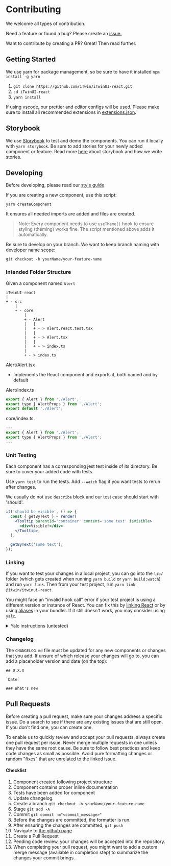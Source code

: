# Contributing
We welcome all types of contribution. 

Need a feature or found a bug? Please create an [issue.](https://github.com/iTwin/iTwinUI-react/issues)

Want to contribute by creating a PR? Great! Then read further.

## Getting Started
We use yarn for package management, so be sure to have it installed
 `npm install -g yarn`

1. `git clone https://github.com/iTwin/iTwinUI-react.git`
2. `cd iTwinUI-react`
3. `yarn install`

If using vscode, our prettier and editor configs will be used.
Please make sure to install all recommended extensions in [extensions.json](./.vscode/extensions.json).

## Storybook
We use [Storybook](https://storybook.js.org) to test and demo the components. You can run it locally with `yarn storybook`.
Be sure to add stories for your newly added component or feature. Read more [here](./stories/README.md) about storybook and how we write stories.

## Developing

Before developing, please read our [style guide](./STYLEGUIDE.md)

If you are creating a new component, use this script:

`yarn createComponent`

It ensures all needed imports are added and files are created.

> Note: Every component needs to use `useTheme()` hook to ensure styling (theming) works fine. The script mentioned above adds it automatically.

Be sure to develop on your branch. We want to keep branch naming with developer name scope:

`git checkout -b yourName/your-feature-name`

### Intended Folder Structure

Given a component named `Alert`

```
iTwinUI-react
|
+ - src
    |
    + - core
        |
        + - Alert
        |   |
        |   + - > Alert.react.test.tsx
        |   |
        |   + - > Alert.tsx
        |   |
        |   + - > index.ts
        |
        + - > index.ts
```

Alert/Alert.tsx

- Implements the React component and exports it, both named and by default

Alert/index.ts

```jsx
export { Alert } from './Alert';
export type { AlertProps } from './Alert';
export default './Alert';
```

core/index.ts

```jsx
---
export { Alert } from './Alert';
export type { AlertProps } from './Alert';
---
```

### Unit Testing

Each component has a corresponding jest test inside of its directory. Be sure to cover your added code with tests.

Use `yarn test` to run the tests. Add `--watch` flag if you want tests to rerun after changes.

We usually do not use `describe` block and our test case should start with 'should'.

```jsx
it('should be visible', () => {
  const { getByText } = render(
    <Tooltip parentId='container' content='some text' isVisible>
      <div>Visible!</div>
    </Tooltip>,
  );

  getByText('some text');
});
```

### Linking
If you want to test your changes in a local project, you can go into the `lib/` folder (which gets created when running `yarn build` or `yarn build:watch`) and run `yarn link`. Then from your test project, run `yarn link @itwin/itwinui-react`.

You might face an "invalid hook call" error if your test project is using a different version or instance of React. You can fix this by [linking React](https://reactjs.org/warnings/invalid-hook-call-warning.html#duplicate-react) or by using [aliases](https://github.com/facebook/react/issues/13991#issuecomment-463486871) in your bundler. If it still doesn't work, you may consider using `yalc`.

<details>
<summary>Yalc instructions (untested)</summary>
You may want to install `yalc`, `concurrently`, and `nodemon` or `chokidar-cli` globally to compile and push changes to another project linked to iTwinUI-react.
Add these scripts to package.json:
<pre>
  "watch": "concurrently --kill-others \"yarn watch:tsx\" \"yarn watch:yalc:push\"",
  "watch:tsx": "tsc --watch",
  "watch:yalc:push": "delay 20 && cd lib && nodemon -e js,ts,tsx,d.ts -x \"yalc push\"",
</pre>
Chokidar version:
<pre>
  "watch:yalc:push": "delay 20 && cd lib && chokidar \"**/*.js\" \"**/*.ts\" \"**/*.tsx\" \"**/*.d.ts\" -c \"yalc push\"",
</pre>
</details>


### Changelog

The `CHANGELOG.md` file must be updated for any new components or changes that you add. If unsure of which release your changes will go to, you can add a placeholder version and date (on the top):
```
## 0.X.X

`Date`

### What's new
```

## Pull Requests

Before creating a pull request, make sure your changes address a specific issue. Do a search to see if there are any existing issues that are still open. If you don't find one, you can create one.

To enable us to quickly review and accept your pull requests, always create one pull request per issue. Never merge multiple requests in one unless they have the same root cause. Be sure to follow best practices and keep code changes as small as possible. Avoid pure formatting changes or random "fixes" that are unrelated to the linked issue.

#### Checklist

1. Component created following project structure
2. Component contains proper inline documentation
3. Tests have been added for component
4. Update changelog.
5. Create a branch `git checkout -b yourName/your-feature-name`
6. Stage `git add -A`
7. Commit `git commit -m"<commit_message>"`
8. Before the changes are committed, the formatter is run.
9. After ensuring the changes are committed, `git push`
10. Navigate to [the github page](https://github.com/iTwin/iTwinUI-react/pulls)
11. Create a Pull Request
12. Pending code review, your changes will be accepted into the repository.
13. When completing your pull request, you might want to add a custom merge message (available in completion step) to summarize the changes your commit brings.
